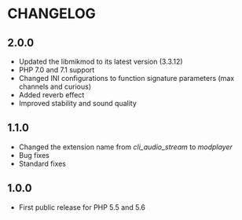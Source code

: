 # CHANGELOG

2.0.0
-----

- Updated the libmikmod to its latest version (3.3.12)
- PHP 7.0 and 7.1 support
- Changed INI configurations to function signature parameters (max channels and curious)
- Added reverb effect
- Improved stability and sound quality

1.1.0
-----

- Changed the extension name from *cli_audio_stream* to *modplayer*
- Bug fixes
- Standard fixes

1.0.0
-----

- First public release for PHP 5.5 and 5.6

